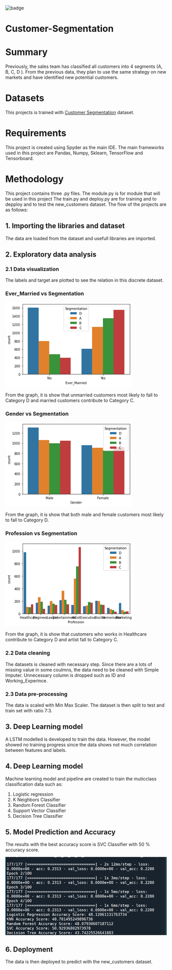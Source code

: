 ![badge](https://img.shields.io/badge/Python-3776AB?style=for-the-badge&logo=python&logoColor=white)

# Customer-Segmentation

# Summary 

Previously, the sales team has classified all customers into 4 segments (A, B, C, D ). From the previous data, they plan to use the same strategy on new markets and have identified new potential customers.

# Datasets
This projects is trained with  [Customer Segmentation](https://www.kaggle.com/datasets/rashikrahmanpritom/heart-attack-analysis-prediction-dataset) dataset.

# Requirements 

This project is created using Spyder as the main IDE. The main frameworks used in this project are Pandas, Numpy, Sklearn, TensorFlow and Tensorboard. 

# Methodology

This project contains three .py files. The module.py is for module that will be used in this project The train.py and deploy.py are for training and to depploy and to test the new_customers dataset. The flow of the projects are as follows:

## 1. Importing the libraries and dataset

The data are loaded from the dataset and usefull libraries are imported.

## 2. Exploratory data analysis

### 2.1 Data visualization

The labels and target are plotted to see the relation in this discrete dataset.

### Ever_Married vs Segmentation

![Ever_Married vs Segmentation](https://github.com/ainnmzln/Customer-Segmentation/blob/main/images/Ever%20married%20vs%20segmentation.png)

From the graph, it is show that unmarried customers most likely to fall to Category D and married customers contribute to Category C.

### Gender vs Segmentation

![Gender vs Segmentation](https://github.com/ainnmzln/Customer-Segmentation/blob/main/images/Gender%20vs%20segmentation.png)

From the graph, it is show that both male and female customers most likely to fall to Category D.

### Profession vs Segmentation

![Profession vs Segmentation](https://github.com/ainnmzln/Customer-Segmentation/blob/main/images/Profession%20vs%20Segmentation.png)

From the graph, it is show that customers who works in Healthcare contribute to Category D and artist fall to Category C. 

### 2.2 Data cleaning 

The datasets is cleaned with necessary step. Since there are a lots of missing value in some coulmns, the data need to be cleaned with Simple Imputer. Unnecessary column is dropped such as ID and Working_Experince.

### 2.3 Data pre-processing

The data is scaled with Min Max Scaler. The dataset is then split to test and train set with ratio 7:3.


## 3. Deep Learning model

A LSTM modelled is developed to train the data. However, the model showed no training progress since the data shows not much correlation between features and labels.

## 4. Deep Learning model

Machine learning model and pipeline are created to train the muticclass classification data such as:

1. Logistic regression
2. K Neighbors Classifier
3. Random Forest Classifier
4. Support Vector Classifier
5. Decision Tree Classifier

## 5. Model Prediction and Accuracy

The results with the best accuracy score is SVC Classifier with 50 % accuracy score.

![](https://github.com/ainnmzln/Customer-Segmentation/blob/main/images/SCORE.png)

## 6. Deployment
The data is then deployed to predict with the new_customers dataset.

